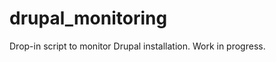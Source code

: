 drupal_monitoring
=================

Drop-in script to monitor Drupal installation. Work in progress.
